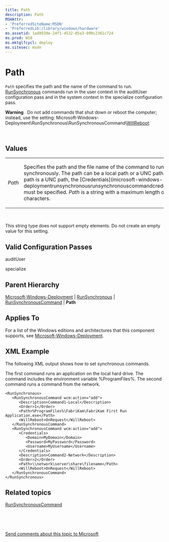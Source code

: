 ```yaml
---
title: Path
description: Path
MSHAttr:
- 'PreferredSiteName:MSDN'
- 'PreferredLib:/library/windows/hardware'
ms.assetid: 1ad8938e-24f1-4532-85a3-099c2361c724
ms.prod: W10
ms.mktglfcycl: deploy
ms.sitesec: msdn
---
```


# Path


`Path` specifies the path and the name of the command to run. [RunSynchronous](microsoft-windows-deploymentrunsynchronous.md) commands run in the user context in the auditUser configuration pass and in the system context in the specialize configuration pass.

**Warning**  
Do not add commands that shut down or reboot the computer; instead, use the setting: Microsoft-Windows-Deployment\\RunSynchronous\\RunSynchronousCommand\\[WillReboot](microsoft-windows-deploymentrunsynchronousrunsynchronouscommandwillreboot.md).

 

## Values


<table>
<colgroup>
<col width="50%" />
<col width="50%" />
</colgroup>
<tbody>
<tr class="odd">
<td><p><em>Path</em></p></td>
<td><p>Specifies the path and the file name of the command to run synchronously. The path can be a local path or a UNC path. If the path is a UNC path, the [Credentials](microsoft-windows-deploymentrunsynchronousrunsynchronouscommandcredentials.md) must be specified. <em>Path</em> is a string with a maximum length of 259 characters.</p></td>
</tr>
</tbody>
</table>

 

This string type does not support empty elements. Do not create an empty value for this setting.

## Valid Configuration Passes


auditUser

specialize

## Parent Hierarchy


[Microsoft-Windows-Deployment](microsoft-windows-deployment.md) | [RunSynchronous](microsoft-windows-deploymentrunsynchronous.md) | [RunSynchronousCommand](microsoft-windows-deploymentrunsynchronousrunsynchronouscommand.md) | **Path**

## Applies To


For a list of the Windows editions and architectures that this component supports, see [Microsoft-Windows-Deployment](microsoft-windows-deployment.md).

## XML Example


The following XML output shows how to set synchronous commands.

The first command runs an application on the local hard drive. The command includes the environment variable %ProgramFiles%. The second command runs a command from the network.

``` syntax
<RunSynchronous>
   <RunSynchronousCommand wcm:action="add">
      <Description>Command1-Local</Description>
      <Order>1</Order>
      <Path>%ProgramFiles%\FabriKam\FabriKam First Run Application.exe</Path>
      <WillReboot>OnRequest</WillReboot>
   </RunSynchronousCommand>
   <RunSynchronousCommand wcm:action="add">
      <Credentials>
         <Domain>MyDomain</Domain>
         <Password>MyPassword</Password>
         <Username>MyUsername</Username>
      </Credentials>
      <Description>Command2-Network</Description>
      <Order>2</Order>
      <Path>\\network\server\share\filename</Path>
      <WillReboot>OnRequest</WillReboot>
   </RunSynchronousCommand>
</RunSynchronous>
```

## Related topics


[RunSynchronousCommand](microsoft-windows-deploymentrunsynchronousrunsynchronouscommand.md)

 

 

[Send comments about this topic to Microsoft](mailto:wsddocfb@microsoft.com?subject=Documentation%20feedback%20%5Bp_unattend\p_unattend%5D:%20Path%20%20RELEASE:%20%2810/3/2016%29&body=%0A%0APRIVACY%20STATEMENT%0A%0AWe%20use%20your%20feedback%20to%20improve%20the%20documentation.%20We%20don't%20use%20your%20email%20address%20for%20any%20other%20purpose,%20and%20we'll%20remove%20your%20email%20address%20from%20our%20system%20after%20the%20issue%20that%20you're%20reporting%20is%20fixed.%20While%20we're%20working%20to%20fix%20this%20issue,%20we%20might%20send%20you%20an%20email%20message%20to%20ask%20for%20more%20info.%20Later,%20we%20might%20also%20send%20you%20an%20email%20message%20to%20let%20you%20know%20that%20we've%20addressed%20your%20feedback.%0A%0AFor%20more%20info%20about%20Microsoft's%20privacy%20policy,%20see%20http://privacy.microsoft.com/default.aspx. "Send comments about this topic to Microsoft")





